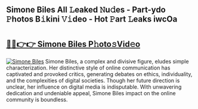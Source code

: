 ## Simone Biles All 𝙻eaked 𝙽u𝚍es - Part-ydo 𝙿hotos B𝚒kini 𝚅𝚒deo - Hot 𝙿art 𝙻eaks iwcOa

# <h2><a href="http://ld3l6mk.urlbe.top/?page=Simone+Biles">🔗🔗👉👉 Simone Biles P𝚑oto𝚜Vid𝚎o</a></h2>

[![Simone Biles](https://i.imgur.com/eBuTRDB.gif)](http://ld3l6mk.urlbe.top/?page=Simone+Biles)
Simone Biles, a complex and divisive figure, eludes simple characterization. Her distinctive style of online communication has captivated and provoked critics, generating debates on ethics, individuality, and the complexities of digital societies. Though her future direction is unclear, her influence on digital media is indisputable. With unwavering dedication and undeniable appeal, Simone Biles impact on the online community is boundless.
